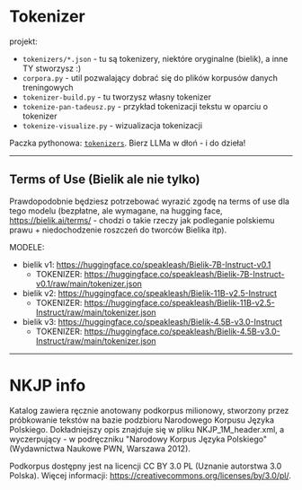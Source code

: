 # Tokenizer

projekt:
- `tokenizers/*.json` - tu są tokenizery, niektóre oryginalne (bielik), a inne TY stworzysz :)
- `corpora.py` - util pozwalający dobrać się do plików korpusów danych treningowych
- `tokenizer-build.py` - tu tworzysz własny tokenizer
- `tokenize-pan-tadeusz.py` - przykład tokenizacji tekstu w oparciu o tokenizer
- `tokenize-visualize.py` - wizualizacja tokenizacji

Paczka pythonowa: [`tokenizers`](https://pypi.org/project/tokenizers/). Bierz LLMa w dłoń - i do dzieła!

----

## Terms of Use (Bielik ale nie tylko)

Prawdopodobnie będziesz potrzebować wyrazić zgodę na terms of use dla tego modelu (bezpłatne, ale wymagane, na hugging face, https://bielik.ai/terms/ - chodzi o takie rzeczy jak podleganie polskiemu prawu + niedochodzenie roszczeń do tworców Bielika itp).

MODELE:
- bielik v1: https://huggingface.co/speakleash/Bielik-7B-Instruct-v0.1
  - TOKENIZER: https://huggingface.co/speakleash/Bielik-7B-Instruct-v0.1/raw/main/tokenizer.json
- bielik v2: https://huggingface.co/speakleash/Bielik-11B-v2.5-Instruct
  - TOKENIZER: https://huggingface.co/speakleash/Bielik-11B-v2.5-Instruct/raw/main/tokenizer.json
- bielik v3: https://huggingface.co/speakleash/Bielik-4.5B-v3.0-Instruct
  - TOKENIZER: https://huggingface.co/speakleash/Bielik-4.5B-v3.0-Instruct/raw/main/tokenizer.json

-----

# NKJP info

Katalog zawiera ręcznie anotowany podkorpus milionowy, stworzony przez próbkowanie tekstów na bazie podzbioru Narodowego Korpusu Języka Polskiego. 
Dokładniejszy opis znajduje się w pliku NKJP_1M_header.xml, a wyczerpujący - w podręczniku "Narodowy Korpus Języka Polskiego" (Wydawnictwa Naukowe PWN, Warszawa 2012).

Podkorpus dostępny jest na licencji CC BY 3.0 PL (Uznanie autorstwa 3.0 Polska). Więcej informacji: https://creativecommons.org/licenses/by/3.0/pl/.
